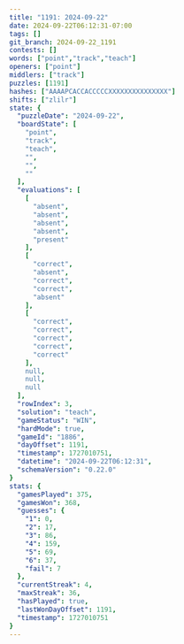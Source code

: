 ```yaml
---
title: "1191: 2024-09-22"
date: 2024-09-22T06:12:31-07:00
tags: []
git_branch: 2024-09-22_1191
contests: []
words: ["point","track","teach"]
openers: ["point"]
middlers: ["track"]
puzzles: [1191]
hashes: ["AAAAPCACCACCCCCXXXXXXXXXXXXXXX"]
shifts: ["zlilr"]
state: {
  "puzzleDate": "2024-09-22",
  "boardState": [
    "point",
    "track",
    "teach",
    "",
    "",
    ""
  ],
  "evaluations": [
    [
      "absent",
      "absent",
      "absent",
      "absent",
      "present"
    ],
    [
      "correct",
      "absent",
      "correct",
      "correct",
      "absent"
    ],
    [
      "correct",
      "correct",
      "correct",
      "correct",
      "correct"
    ],
    null,
    null,
    null
  ],
  "rowIndex": 3,
  "solution": "teach",
  "gameStatus": "WIN",
  "hardMode": true,
  "gameId": "1886",
  "dayOffset": 1191,
  "timestamp": 1727010751,
  "datetime": "2024-09-22T06:12:31",
  "schemaVersion": "0.22.0"
}
stats: {
  "gamesPlayed": 375,
  "gamesWon": 368,
  "guesses": {
    "1": 0,
    "2": 17,
    "3": 86,
    "4": 159,
    "5": 69,
    "6": 37,
    "fail": 7
  },
  "currentStreak": 4,
  "maxStreak": 36,
  "hasPlayed": true,
  "lastWonDayOffset": 1191,
  "timestamp": 1727010751
}
---
```

<!-- more -->
